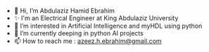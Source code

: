 - 👋 Hi, I’m Abdulaziz Hamid Ebrahim
- ✨ I'm an Electrical Engineer at King Abdulaziz University
- 👀 I’m interested in Artificial Intelligence and myHDL using python  
- 🌱 I’m currently deeping in python AI projects
- 📫 How to reach me : azeez.h.ebrahim@gmail.com

<!---
AzeezEbrahim/AzeezEbrahim is a ✨ special ✨ repository because its `README.md` (this file) appears on your GitHub profile.
You can click the Preview link to take a look at your changes.
--->

